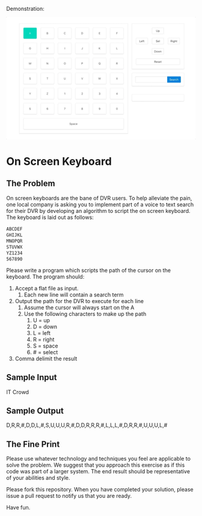 Demonstration:

![](https://github.com/carterfort/OnScreenKeyboard/blob/master/Demo.gif)

On Screen Keyboard
==================

The Problem
-----------
On screen keyboards are the bane of DVR users. To help alleviate the pain, one local company is asking you to implement part of a voice to text search for their DVR by developing an algorithm to script the on screen keyboard.
The keyboard is laid out as follows:

```
ABCDEF
GHIJKL
MNOPQR
STUVWX
YZ1234
567890
```

Please write a program which scripts the path of the cursor on the keyboard. The program should: 

1. Accept a flat file as input.
	1. Each new line will contain a search term
2. Output the path for the DVR to execute for each line
	1. Assume the cursor will always start on the A
	2. Use the following characters to make up the path
		1. U = up
		2. D = down
		3. L = left
		4. R = right
		5. S = space
		6. \# = select
3.	Comma delimit the result

Sample Input
------------
IT Crowd

Sample Output
-------------
D,R,R,#,D,D,L,#,S,U,U,U,R,#,D,D,R,R,R,#,L,L,L,#,D,R,R,#,U,U,U,L,#

The Fine Print
--------------
Please use whatever technology and techniques you feel are applicable to solve the problem. We suggest that you approach this exercise as if this code was part of a larger system. The end result should be representative of your abilities and style.

Please fork this repository. When you have completed your solution, please issue a pull request to notify us that you are ready.

Have fun.